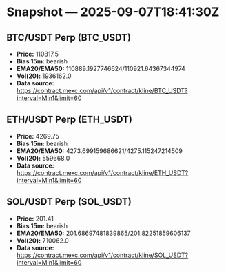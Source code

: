 # Snapshot — 2025-09-07T18:41:30Z

## BTC/USDT Perp (BTC_USDT)
- **Price:** 110817.5
- **Bias 15m:** bearish
- **EMA20/EMA50:** 110889.1927746624/110921.64367344974
- **Vol(20):** 1936162.0
- **Data source:** https://contract.mexc.com/api/v1/contract/kline/BTC_USDT?interval=Min1&limit=60

## ETH/USDT Perp (ETH_USDT)
- **Price:** 4269.75
- **Bias 15m:** bearish
- **EMA20/EMA50:** 4273.699159686621/4275.115247214509
- **Vol(20):** 559668.0
- **Data source:** https://contract.mexc.com/api/v1/contract/kline/ETH_USDT?interval=Min1&limit=60

## SOL/USDT Perp (SOL_USDT)
- **Price:** 201.41
- **Bias 15m:** bearish
- **EMA20/EMA50:** 201.68697481839865/201.82251859606137
- **Vol(20):** 710062.0
- **Data source:** https://contract.mexc.com/api/v1/contract/kline/SOL_USDT?interval=Min1&limit=60
